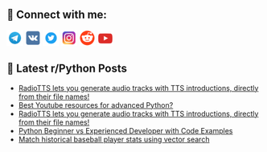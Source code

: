 ## 🔎 Connect with me:
[<img src="https://github.com/bullbesh/bullbesh/blob/main/images/Telegram.png" width="32" height="32" />](https://t.me/bullbesh)
[<img src="https://github.com/bullbesh/bullbesh/blob/main/images/VK.png" width="32" height="32" />](https://vk.com/bullbesh)
[<img src="https://github.com/bullbesh/bullbesh/blob/main/images/Twitter.png" width="32" height="32" />](https://twitter.com/bullbesh1)
[<img src="https://github.com/bullbesh/bullbesh/blob/main/images/Instagram.png" width="32" height="32" />](https://www.instagram.com/bullbesh)
[<img src="https://github.com/bullbesh/bullbesh/blob/main/images/Reddit.png" width="32" height="32" />](https://www.reddit.com/user/bullbesh)
[<img src="https://github.com/bullbesh/bullbesh/blob/main/images/YouTube.png" width="32" height="32" />](https://www.youtube.com/channel/UCtfjRs6uzgq5mfm8S06WTcg)

## 📕 Latest r/Python Posts
<!-- BLOG-POST-LIST:START -->
- [RadioTTS lets you generate audio tracks with TTS introductions, directly from their file names!](https://www.reddit.com/r/Python/comments/144jdzf/radiotts_lets_you_generate_audio_tracks_with_tts/)
- [Best Youtube resources for advanced Python?](https://www.reddit.com/r/Python/comments/144jc31/best_youtube_resources_for_advanced_python/)
- [RadioTTS lets you generate audio tracks with TTS introductions, directly from their file names!](https://www.reddit.com/r/Python/comments/144j9xo/radiotts_lets_you_generate_audio_tracks_with_tts/)
- [Python Beginner vs Experienced Developer with Code Examples](https://www.reddit.com/r/Python/comments/144inbs/python_beginner_vs_experienced_developer_with/)
- [Match historical baseball player stats using vector search](https://www.reddit.com/r/Python/comments/144igox/match_historical_baseball_player_stats_using/)
<!-- BLOG-POST-LIST:END -->
